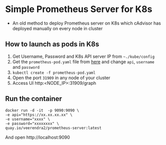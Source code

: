 # Simple Prometheus Server for K8s
* An old method to deploy Prometheus server on K8s which cAdvisor has deployed manually on every node in cluster

## How to launch as pods in K8s
1. Get Username, Password and K8s API server IP from `~./kube/config`
2. Get the `prometheus-pod.yaml` file from [here]() and change `api`, `username` and `password`
3. `kubectl create -f prometheus-pod.yaml`
4. Open the port `31909` in any node of your cluster
5. Access UI http:<NODE_IP>:31909/graph

## Run the container
```
docker run -d -it  -p 9090:9090 \
-e api="https://xx.xx.xx.xx" \
-e username="xxxx" \
-e password="xxxxxxxx" \
quay.io/veerendra2/prometheus-server:latest
```
And open http://localhost:9090
